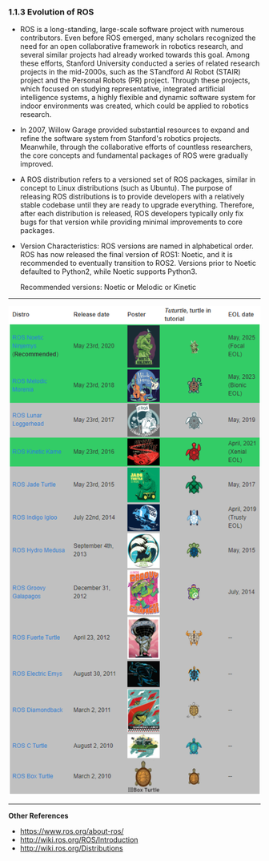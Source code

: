 ### 1.1.3 Evolution of ROS

- ROS is a long-standing, large-scale software project with numerous contributors. Even before ROS emerged, many scholars recognized the need for an open collaborative framework in robotics research, and several similar projects had already worked towards this goal. Among these efforts, Stanford University conducted a series of related research projects in the mid-2000s, such as the STandford AI Robot (STAIR) project and the Personal Robots (PR) project. Through these projects, which focused on studying representative, integrated artificial intelligence systems, a highly flexible and dynamic software system for indoor environments was created, which could be applied to robotics research.

- In 2007, Willow Garage provided substantial resources to expand and refine the software system from Stanford's robotics projects. Meanwhile, through the collaborative efforts of countless researchers, the core concepts and fundamental packages of ROS were gradually improved.

- A ROS distribution refers to a versioned set of ROS packages, similar in concept to Linux distributions (such as Ubuntu). The purpose of releasing ROS distributions is to provide developers with a relatively stable codebase until they are ready to upgrade everything. Therefore, after each distribution is released, ROS developers typically only fix bugs for that version while providing minimal improvements to core packages.

- Version Characteristics: ROS versions are named in alphabetical order. ROS has now released the final version of ROS1: Noetic, and it is recommended to eventually transition to ROS2. Versions prior to Noetic defaulted to Python2, while Noetic supports Python3.

  Recommended versions: Noetic or Melodic or Kinetic

------

![img](.\images\1.1.3\版本.png)

------

****Other References****

- https://www.ros.org/about-ros/
- http://wiki.ros.org/ROS/Introduction
- http://wiki.ros.org/Distributions